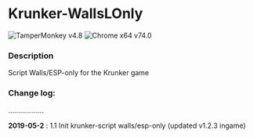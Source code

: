 # Krunker-WallsLOnly

![TamperMonkey v4.8](https://img.shields.io/badge/TamperMonkey-v4.8-brightgreen.svg) ![Chrome x64 v74.0](https://img.shields.io/badge/Chrome%20x64-v74.0-brightgreen.svg)

### Description
Script Walls/ESP-only for the Krunker game

### Change log:

..................

**2019-05-2** : 1.1 Init krunker-script  walls/esp-only (updated v1.2.3 ingame)